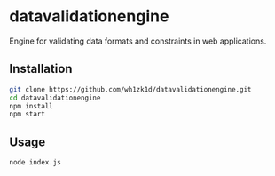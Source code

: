 # datavalidationengine

Engine for validating data formats and constraints in web applications.

## Installation

```bash
git clone https://github.com/wh1zk1d/datavalidationengine.git
cd datavalidationengine
npm install
npm start
```

## Usage
```bash
node index.js
```
